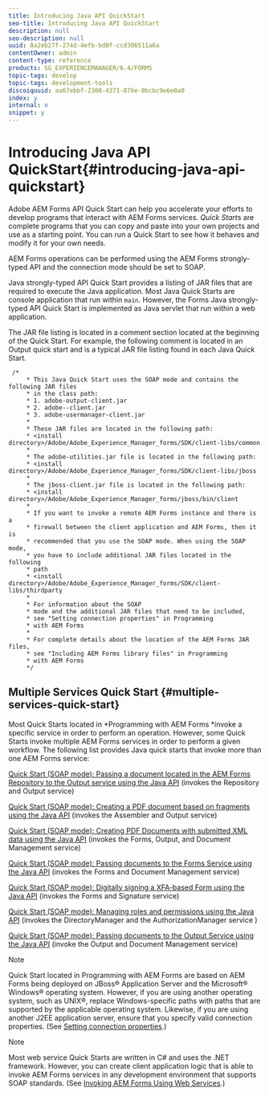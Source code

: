 ```yaml
---
title: Introducing Java API QuickStart
seo-title: Introducing Java API QuickStart
description: null
seo-description: null
uuid: 8a2eb27f-274d-4efb-bd0f-ccd306511a6a
contentOwner: admin
content-type: reference
products: SG_EXPERIENCEMANAGER/6.4/FORMS
topic-tags: develop
topic-tags: development-tools
discoiquuid: aa67ebbf-2300-4371-876e-0bcbc9e6e0a0
index: y
internal: n
snippet: y
---
```


# Introducing Java API QuickStart{#introducing-java-api-quickstart}

Adobe AEM Forms API Quick Start can help you accelerate your efforts to develop programs that interact with AEM Forms services. *Quick Start*s are complete programs that you can copy and paste into your own projects and use as a starting point. You can run a Quick Start to see how it behaves and modify it for your own needs.

AEM Forms operations can be performed using the AEM Forms strongly-typed API and the connection mode should be set to SOAP.

Java strongly-typed API Quick Start provides a listing of JAR files that are required to execute the Java application. Most Java Quick Starts are console application that run within `main`. However, the Forms Java strongly-typed API Quick Start is implemented as Java servlet that run within a web application.

The JAR file listing is located in a comment section located at the beginning of the Quick Start. For example, the following comment is located in an Output quick start and is a typical JAR file listing found in each Java Quick Start.

```as3
 /* 
     * This Java Quick Start uses the SOAP mode and contains the following JAR files 
     * in the class path: 
     * 1. adobe-output-client.jar 
     * 2. adobe--client.jar 
     * 3. adobe-usermanager-client.jar 
     * 
     * These JAR files are located in the following path: 
     * <install directory>/Adobe/Adobe_Experience_Manager_forms/SDK/client-libs/common 
     * 
     * The adobe-utilities.jar file is located in the following path: 
     * <install directory>/Adobe/Adobe_Experience_Manager_forms/SDK/client-libs/jboss 
     * 
     * The jboss-client.jar file is located in the following path: 
     * <install directory>/Adobe/Adobe_Experience_Manager_forms/jboss/bin/client 
     * 
     * If you want to invoke a remote AEM Forms instance and there is a 
     * firewall between the client application and AEM Forms, then it is  
     * recommended that you use the SOAP mode. When using the SOAP mode,  
     * you have to include additional JAR files located in the following  
     * path 
     * <install directory>/Adobe/Adobe_Experience_Manager_forms/SDK/client-libs/thirdparty 
     * 
     * For information about the SOAP  
     * mode and the additional JAR files that need to be included,  
     * see "Setting connection properties" in Programming  
     * with AEM Forms 
     * 
     * For complete details about the location of the AEM Forms JAR files,  
     * see "Including AEM Forms library files" in Programming  
     * with AEM Forms 
     */
```

## Multiple Services Quick Start {#multiple-services-quick-start}

Most Quick Starts located in *Programming with AEM Forms *invoke a specific service in order to perform an operation. However, some Quick Starts invoke multiple AEM Forms services in order to perform a given workflow. The following list provides Java quick starts that invoke more than one AEM Forms service:

[Quick Start (SOAP mode): Passing a document located in the AEM Forms Repository to the Output service using the Java API](/programming-with-aem-forms/output-service-java-api-quick#quick_start_soap_mode_passing_a_document_located_in_the_repository_to_the_output_service_using_the_java_api) (invokes the Repository and Output service)

[Quick Start (SOAP mode): Creating a PDF document based on fragments using the Java API](/programming-with-aem-forms/output-service-java-api-quick#quick_start_soap_mode_creating_a_pdf_document_based_on_fragments_using_the_java_api) (invokes the Assembler and Output service)

[Quick Start (SOAP mode): Creating PDF Documents with submitted XML data using the Java API](/programming-with-aem-forms/forms-service-api-quick-starts#quick_start_soap_mode_creating_pdf_documents_with_submitted_xml_data_using_the_java_api) (invokes the Forms, Output, and Document Management service)

[Quick Start (SOAP mode): Passing documents to the Forms Service using the Java API](/programming-with-aem-forms/forms-service-api-quick-starts#quick_start_soap_mode_passing_documents_to_the_forms_service_using_the_java_api) (invokes the Forms and Document Management service)

[Quick Start (SOAP mode): Digitally signing a XFA-based Form using the Java API](#unresolvedlink-lc-qs-signature-si.xml#ws624e3cba99b79e12e69a9941333732bac8-7fd0.2) (invokes the Forms and Signature service)

[Quick Start (SOAP mode): Managing roles and permissions using the Java API](/programming-with-aem-forms/user-manager-java-api-quick#quick_start_soap_mode_managing_roles_and_permissions_using_the_java_api) (invokes the DirectoryManager and the AuthorizationManager service )

[Quick Start (SOAP mode): Passing documents to the Output Service using the Java API](/programming-with-aem-forms/output-service-java-api-quick#quick_start_soap_mode_passing_documents_to_the_output_service_using_the_java_api) (invoke the Output and Document Management service)

>[!NOTE]
>
>Quick Start located in Programming with AEM Forms are based on AEM Forms being deployed on JBoss® Application Server and the Microsoft® Windows® operating system. However, if you are using another operating system, such as UNIX®, replace Windows-specific paths with paths that are supported by the applicable operating system. Likewise, if you are using another J2EE application server, ensure that you specify valid connection properties. (See [Setting connection properties](/programming-with-aem-forms/invoking-aem-forms-using-java#setting_connection_properties).)

>[!NOTE]
>
>Most web service Quick Starts are written in C# and uses the .NET framework. However, you can create client application logic that is able to invoke AEM Forms services in any development environment that supports SOAP standards. (See [Invoking AEM Forms Using Web Services](/programming-with-aem-forms/invoking-aem-forms-using-web#invoking_aem_forms_using_web_services).)

